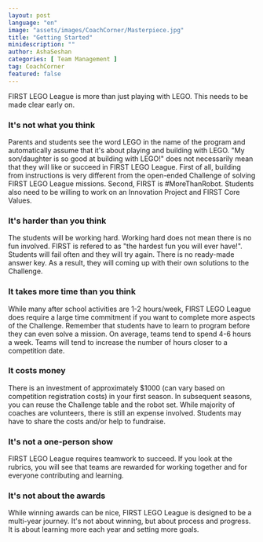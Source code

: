 ```yaml
---
layout: post
language: "en"
image: "assets/images/CoachCorner/Masterpiece.jpg"
title: "Getting Started"
minidescription: ""
author: AshaSeshan
categories: [ Team Management ]
tag: CoachCorner
featured: false
---
```

FIRST LEGO League is more than just playing with LEGO. This needs to be made clear early on.

### It's not what you think

Parents and students see the word LEGO in the name of the program and automatically assume that it's about playing and building with LEGO. "My son/daughter is so good at building with LEGO!" does not necessarily mean that they will like or succeed in FIRST LEGO League. First of all, building from instructions is very different from the open-ended Challenge of solving FIRST LEGO League missions. Second, FIRST is #MoreThanRobot. Students also need to be willing to work on an Innovation Project and FIRST Core Values.

### It's harder than you think

The students will be working hard. Working hard does not mean there is no fun involved. FIRST is refered to as "the hardest fun you will ever have!". Students will fail often and they will try again. There is no ready-made answer key. As a result, they will coming up with their own solutions to the Challenge.

### It takes more time than you think

While many after school activities are 1-2 hours/week, FIRST LEGO League does require a large time commitment if you want to complete more aspects of the Challenge. Remember that students have to learn to program before they can even solve a mission. On average, teams tend to spend 4-6 hours a week. Teams will tend to increase the number of hours closer to a competition date.

### It costs money

There is an investment of approximately $1000 (can vary based on competition registration costs) in your first season. In subsequent seasons, you can reuse the Challenge table and the robot set. While majority of coaches are volunteers, there is still an expense involved. Students may have to share the costs and/or help to fundraise.

### It's not a one-person show

FIRST LEGO League requires teamwork to succeed. If you look at the rubrics, you will see that teams are rewarded for working together and for everyone contributing and learning.

### It's not about the awards

While winning awards can be nice, FIRST LEGO League is designed to be a multi-year journey. It's not about winning, but about process and progress. It is about learning more each year and setting more goals.
